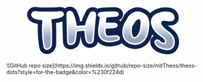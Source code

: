 <h3 align="center">
    <img align="center" width="80%" src="assets/THEOS txt.png" />
</h3>
![GitHub repo size](https://img.shields.io/github/repo-size/mitTheos/theos-dots?style=for-the-badge&color=%230f224d)

